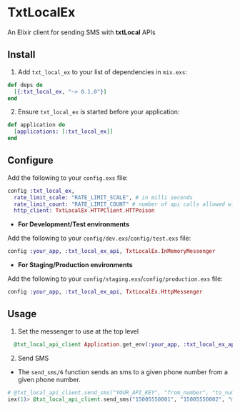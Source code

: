 # TxtLocalEx

An Elixir client for sending SMS with **txtLocal** APIs

## Install

1. Add `txt_local_ex` to your list of dependencies in `mix.exs`:

```ex
def deps do
  [{:txt_local_ex, "~> 0.1.0"}]
end
```

2. Ensure `txt_local_ex` is started before your application:

```ex
def application do
  [applications: [:txt_local_ex]]
end
```

## Configure

Add the following to your `config.exs` file:

```ex
config :txt_local_ex,
  rate_limit_scale: "RATE_LIMIT_SCALE", # in milli seconds
  rate_limit_count: "RATE_LIMIT_COUNT" # number of api calls allowed within the time scale
  http_client: TxtLocalEx.HTTPClient.HTTPoison
```

* **For Development/Test environments**

Add the following to your `config/dev.exs`/`config/test.exs` file:

```ex
config :your_app, :txt_local_ex_api, TxtLocalEx.InMemoryMessenger
```

* **For Staging/Production environments**

Add the following to your `config/staging.exs`/`config/production.exs` file:

```ex
config :your_app, :txt_local_ex_api, TxtLocalEx.HttpMessenger
```

## Usage

1. Set the messenger to use at the top level
```ex
  @txt_local_api_client Application.get_env(:your_app, :txt_local_ex_api)
```

2. Send SMS
  * The `send_sms/6` function sends an sms to a given phone number from a given phone number.

  ```ex
 # @txt_local_api_client.send_sms("YOUR_API_KEY", "from_number", "to_number", "body_text")
 iex(1)> @txt_local_api_client.send_sms("15005550001", "15005550002", "message text")
```
